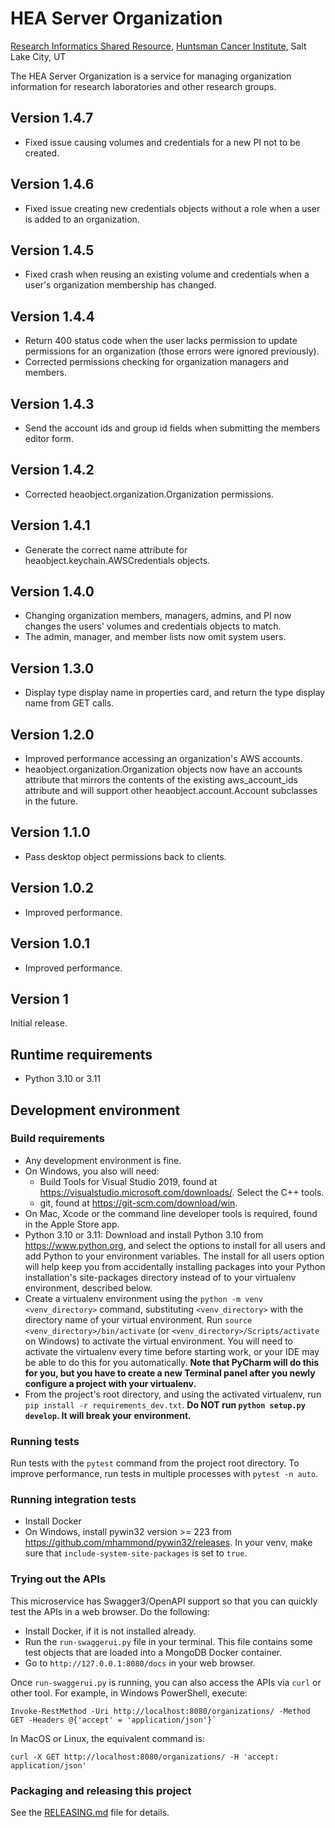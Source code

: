 # HEA Server Organization
[Research Informatics Shared Resource](https://risr.hci.utah.edu), [Huntsman Cancer Institute](https://hci.utah.edu),
Salt Lake City, UT

The HEA Server Organization is a service for managing organization information for research laboratories and other research groups.

## Version 1.4.7
* Fixed issue causing volumes and credentials for a new PI not to be created.

## Version 1.4.6
* Fixed issue creating new credentials objects without a role when a user is added to an organization.

## Version 1.4.5
* Fixed crash when reusing an existing volume and credentials when a user's organization membership has changed.

## Version 1.4.4
* Return 400 status code when the user lacks permission to update permissions for an organization (those errors were ignored previously).
* Corrected permissions checking for organization managers and members.

## Version 1.4.3
* Send the account ids and group id fields when submitting the members editor form.

## Version 1.4.2
* Corrected heaobject.organization.Organization permissions.

## Version 1.4.1
* Generate the correct name attribute for heaobject.keychain.AWSCredentials objects.

## Version 1.4.0
* Changing organization members, managers, admins, and PI now changes the users' volumes and credentials objects to
match.
* The admin, manager, and member lists now omit system users.

## Version 1.3.0
* Display type display name in properties card, and return the type display name from GET calls.

## Version 1.2.0
* Improved performance accessing an organization's AWS accounts.
* heaobject.organization.Organization objects now have an accounts attribute that mirrors the contents of the existing
aws_account_ids attribute and will support other heaobject.account.Account subclasses in the future.

## Version 1.1.0
* Pass desktop object permissions back to clients.

## Version 1.0.2
* Improved performance.

## Version 1.0.1
* Improved performance.

## Version 1
Initial release.

## Runtime requirements
* Python 3.10 or 3.11

## Development environment

### Build requirements
* Any development environment is fine.
* On Windows, you also will need:
    * Build Tools for Visual Studio 2019, found at https://visualstudio.microsoft.com/downloads/. Select the C++ tools.
    * git, found at https://git-scm.com/download/win.
* On Mac, Xcode or the command line developer tools is required, found in the Apple Store app.
* Python 3.10 or 3.11: Download and install Python 3.10 from https://www.python.org, and select the options to install
for all users and add Python to your environment variables. The install for all users option will help keep you from
accidentally installing packages into your Python installation's site-packages directory instead of to your virtualenv
environment, described below.
* Create a virtualenv environment using the `python -m venv <venv_directory>` command, substituting `<venv_directory>`
with the directory name of your virtual environment. Run `source <venv_directory>/bin/activate` (or `<venv_directory>/Scripts/activate` on Windows) to activate the virtual
environment. You will need to activate the virtualenv every time before starting work, or your IDE may be able to do
this for you automatically. **Note that PyCharm will do this for you, but you have to create a new Terminal panel
after you newly configure a project with your virtualenv.**
* From the project's root directory, and using the activated virtualenv, run
  `pip install -r requirements_dev.txt`. **Do NOT run `python setup.py develop`. It will break your environment.**

### Running tests
Run tests with the `pytest` command from the project root directory. To improve performance, run tests in multiple
processes with `pytest -n auto`.

### Running integration tests
* Install Docker
* On Windows, install pywin32 version >= 223 from https://github.com/mhammond/pywin32/releases. In your venv, make sure that
`include-system-site-packages` is set to `true`.

### Trying out the APIs
This microservice has Swagger3/OpenAPI support so that you can quickly test the APIs in a web browser. Do the following:
* Install Docker, if it is not installed already.
* Run the `run-swaggerui.py` file in your terminal. This file contains some test objects that are loaded into a MongoDB
  Docker container.
* Go to `http://127.0.0.1:8080/docs` in your web browser.

Once `run-swaggerui.py` is running, you can also access the APIs via `curl` or other tool. For example, in Windows
PowerShell, execute:
```
Invoke-RestMethod -Uri http://localhost:8080/organizations/ -Method GET -Headers @{'accept' = 'application/json'}`
```
In MacOS or Linux, the equivalent command is:
```
curl -X GET http://localhost:8080/organizations/ -H 'accept: application/json'
```

### Packaging and releasing this project
See the [RELEASING.md](RELEASING.md) file for details.
